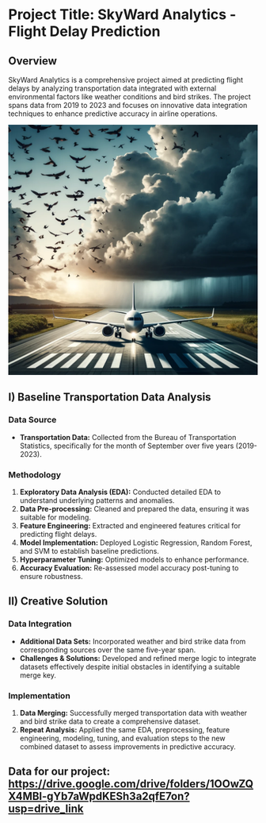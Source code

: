 # Project Title: SkyWard Analytics - Flight Delay Prediction

## Overview
SkyWard Analytics is a comprehensive project aimed at predicting flight delays by analyzing transportation data integrated with external environmental factors like weather conditions and bird strikes. The project spans data from 2019 to 2023 and focuses on innovative data integration techniques to enhance predictive accuracy in airline operations.

![Bird Flight](images/Bird_Flight.webp)


## I) Baseline Transportation Data Analysis
### Data Source
- **Transportation Data:** Collected from the Bureau of Transportation Statistics, specifically for the month of September over five years (2019-2023).

### Methodology
1. **Exploratory Data Analysis (EDA):** Conducted detailed EDA to understand underlying patterns and anomalies.
2. **Data Pre-processing:** Cleaned and prepared the data, ensuring it was suitable for modeling.
3. **Feature Engineering:** Extracted and engineered features critical for predicting flight delays.
4. **Model Implementation:** Deployed Logistic Regression, Random Forest, and SVM to establish baseline predictions.
5. **Hyperparameter Tuning:** Optimized models to enhance performance.
6. **Accuracy Evaluation:** Re-assessed model accuracy post-tuning to ensure robustness.

## II) Creative Solution
### Data Integration
- **Additional Data Sets:** Incorporated weather and bird strike data from corresponding sources over the same five-year span.
- **Challenges & Solutions:** Developed and refined merge logic to integrate datasets effectively despite initial obstacles in identifying a suitable merge key.

### Implementation
1. **Data Merging:** Successfully merged transportation data with weather and bird strike data to create a comprehensive dataset.
2. **Repeat Analysis:** Applied the same EDA, preprocessing, feature engineering, modeling, tuning, and evaluation steps to the new combined dataset to assess improvements in predictive accuracy.

## Data for our project: https://drive.google.com/drive/folders/1OOwZQX4MBl-gYb7aWpdKESh3a2qfE7on?usp=drive_link
